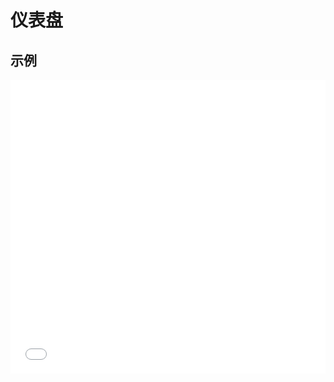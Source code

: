 # 仪表盘

## 示例

<iframe width="100%" height="470" src="//jsfiddle.net/zimoon/3e357qqu/1/embedded/result,html,js/?bodyColor=fff" allowfullscreen="allowfullscreen" frameborder="0"></iframe>


